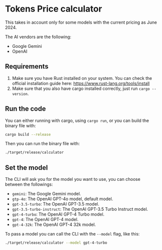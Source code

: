 # Tokens Price calculator

This takes in account only for some models with the current pricing as June 2024.

The AI vendors are the following:

- Google Gemini
- OpenAI

## Requirements

1. Make sure you have Rust installed on your system. You can check the official installation guide here: https://www.rust-lang.org/tools/install
2. Make sure that you also have cargo installed correctly, just run `cargo --version`.

## Run the code

You can either running with cargo, using `cargo run`, or you can build the binary file with:

```sh
cargo build --release
```

Then you can run the binary file with:

```sh
./target/release/calculator
```

## Set the model

The CLI will ask you for the model you want to use, you can choose between the followings:

- `gemini`: The Google Gemini model.
- `gtp-4o`: The OpenAI GPT-4o model, default model.
- `gpt-3.5-turbo`: The OpenAI GPT-3.5 model.
- `gpt-3.5-turbo-instruct`: The OpenAI GPT-3.5 Turbo Instruct model.
- `gpt-4-turbo`: The OpenAI GPT-4 Turbo model.
- `gpt-4`: The OpenAI GPT-4 model.
- `gpt-4-32k`: The OpenAI GPT-4 32k model.

To pass a model you can call the CLI with the `--model` flag, like this:

```sh
./target/release/calculator --model gpt-4-turbo
```
